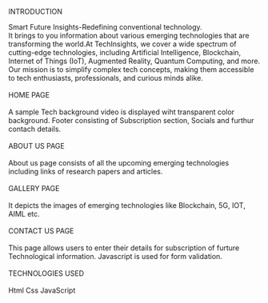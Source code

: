 INTRODUCTION

Smart Future Insights-Redefining conventional technology. <br>It brings to you information about various emerging technologies that are transforming the world.At TechInsights, we cover a wide spectrum of cutting-edge technologies, including Artificial Intelligence, Blockchain, Internet of Things (IoT), Augmented Reality, Quantum Computing, and more. Our mission is to simplify complex tech concepts, making them accessible to tech enthusiasts, professionals, and curious minds alike.
<br><br>
HOME PAGE
<BR><BR>
A sample Tech background video is displayed wiht transparent color background. Footer consisting of Subscription section, Socials and furthur contach details.
<br><br>
ABOUT US PAGE
<br><br>
About us page consists of all the upcoming emerging technologies including links of research papers and articles.
<br><br>
GALLERY PAGE
<br><br>
It depicts the images of emerging technologies like Blockchain, 5G, IOT, AIML etc.
<br><br>
CONTACT US PAGE
<br><br>
This page allows users to enter their details for subscription of furture Technological information. Javascript is used for form validation.
<br><br>
TECHNOLOGIES USED
<br><br>
Html
Css
JavaScript

